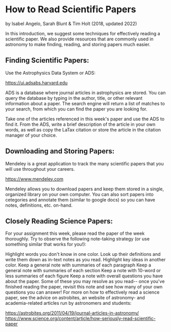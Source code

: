# How to Read Scientific Papers

by Isabel Angelo, Sarah Blunt & Tim Holt (2018, updated 2022)

In this introduction, we suggest some techniques for effectively reading a scientific paper. We also provide resources that are commonly used in astronomy to make finding, reading, and storing papers much easier.

## Finding Scientific Papers:
Use the Astrophysics Data System or ADS:

https://ui.adsabs.harvard.edu

ADS is a database where journal articles in astrophysics are stored. You can query the database by typing in the author, title, or other relevant information about a paper. The search engine will return a list of matches to your search, from which you can find the paper you are looking for.

Take one of the articles referenced in this week's paper and use the ADS to find it. From the ADS, write a brief description of the article in your own words, as well as copy the LaTax citation or store the article in the citation manager of your choice.

## Downloading and Storing Papers:
Mendeley is a great application to track the many scientific papers that you will use throughout your careers.

https://www.mendeley.com

Mendeley allows you to download papers and keep them stored in a single, organized library on your own computer. You can also sort papers into cetegories and annotate them (similar to google docs) so you can have notes, definitions, etc. on-hand.

## Closely Reading Science Papers:

For your assignment this week, please read the paper of the week thoroughly. Try to observe the following note-taking strategy (or use something similar that works for you!):

Highlight words you don't know in one color. Look up their definitions and write them down as in-text notes as you read.
Highlight key ideas in another color.
Keep a general note with summaries of each paragraph
Keep a general note with summaries of each section
Keep a note with 10-word or less summaries of each figure
Keep a note with overall questions you have about the paper. Some of these you may resolve as you read-- once you've finished reading the paper, revisit this note and see how many of your own questions you can answer!
For more on how to effectively read a science paper, see the advice on astrobites, an website of astronomy- and academia-related articles run by astronomers and students:

https://astrobites.org/2011/04/19/journal-articles-in-astronomy/
https://www.science.org/content/article/how-seriously-read-scientific-paper
